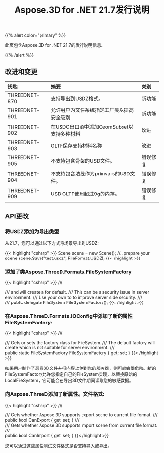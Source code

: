 ﻿---
title: Aspose.3D for .NET 21.7发行说明
type: docs
weight: 6
url: /zh/net/aspose-3d-for-net-21-7-release-notes/
---
{{% alert color="primary" %}}

此页包含Aspose.3D for .NET 21.7的发行说明信息。

{{% /alert %}}
## **改进和变更**

|**钥匙**|**摘要**|**类别**|
|:- |:- |:- |
|THREEDNET-870 |支持导出到USDZ格式。|新功能|
|THREEDNET-901 |允许用户为文件系统指定工厂类以提高安全级别|新功能|
|THREEDNET-902 |在USDC出口商中添加GeomSubset以支持多种材料|改进|
|THREEDNET-903 |GLTF保存支持材料名称|改进|
|THREEDNET-905 |不支持包含骨架的USD文件。|错误修复|
|THREEDNET-904 |不支持包含法线作为primvars的USD文件。|错误修复|
|THREEDNET-909 |USD GLTF使用超过9g的内存。|错误修复|





## API更改 ##



### 将USDZ添加为导出类型 ###

从21.7，您可以通过以下方式将场景导出到USDZ:

{{< highlight "csharp" >}}
    Scene scene = new Scene();
    //...prepare your scene
    scene.Save("test.usdz", FileFormat.USDZ);
{{< /highlight >}}


### 添加了类Aspose.ThreeD.Formats.FileSystemFactory ###


{{< highlight "csharp" >}}
    /// <summary>
    /// <see cref="SaveOptions"/> and <see cref="LoadOptions"/> will create a <see cref="LocalFileSystem"/> for default.
    /// This can be a security issue in server environment.
    /// Use your own <see cref="FileSystemFactory"/> to <see cref="IOConfig.FileSystemFactory"/> to improve server side security.
    /// </summary>
    /// <returns></returns>
    public delegate FileSystem FileSystemFactory();
{{< /highlight >}}


### 在Aspose.ThreeD.Formats.IOConfig中添加了新的属性FileSystemFactory:


{{< highlight "csharp" >}}
        /// <summary>
        /// Gets or sets the factory class for FileSystem.
        /// The default factory will create <see cref="LocalFileSystem"/> which is not suitable for server environment.
        /// </summary>
        public static FileSystemFactory FileSystemFactory { get; set; }
{{< /highlight >}}



如果用户制作了恶意3D文件并将内容上传到您的服务器，则可能会很危险。新的FileSystemFactory允许您指定自己的FileSystem实现，以替换原始的LocalFileSystem，它可能会在导出3D文件期间读取您的敏感数据。







### 向Aspose.ThreeD添加了新属性。文件格式:

{{< highlight "csharp" >}}
        /// <summary>
        /// Gets whether Aspose.3D supports export scene to current file format.
        /// </summary>
        public bool CanExport { get; set; }
        /// <summary>
        /// Gets whether Aspose.3D supports import scene from current file format.
        /// </summary>
        public bool CanImport { get; set; }
{{< /highlight >}}

您可以通过这些属性测试文件格式是否支持导入或导出。